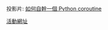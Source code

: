投影片: [如何自幹一個 Python coroutine](https://speakerdeck.com/chairco/ru-he-zi-gan-ge-python-coroutine)

[活動網址](https://www.meetup.com/Kaohsiung-Python-Meetup/events/251634923/)
